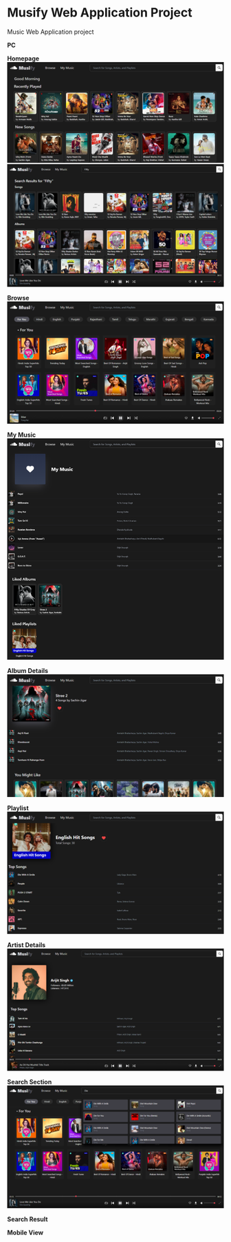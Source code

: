 # Musify Web Application Project

Music Web Application project 

**PC**
<br/>

**Homepage**
![Homepage](/public/HomePage.png) ![Search result](/public/SearchPage.png)

**Browse**
![Browse](/public/BrowsePage.png)

**My Music**
![Liked](/public/MyMusic.png)

**Album Details**
![Album Details](/public/AlbumPage.png)

**Playlist**
![Playlist](/public/Playlists.png)

**Artist Details**
![Artist Details](/public/ArtistPage.png)

**Search Section**
![Search](/public/SearchSection.png)

**Search Result**


**Mobile View**
<br/>




